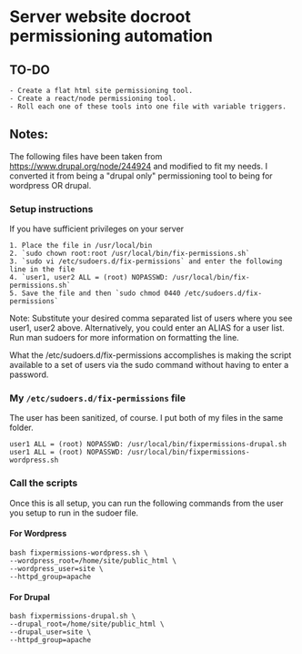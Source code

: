 # Server website docroot permissioning automation

## TO-DO

	- Create a flat html site permissioning tool.
	- Create a react/node permissioning tool.
	- Roll each one of these tools into one file with variable triggers.

## Notes:

The following files have been taken from https://www.drupal.org/node/244924 and modified to fit my needs.  I converted it from being a "drupal only" permissioning tool to being for wordpress OR drupal.

### Setup instructions

If you have sufficient privileges on your server

    1. Place the file in /usr/local/bin 
    2. `sudo chown root:root /usr/local/bin/fix-permissions.sh`
    3. `sudo vi /etc/sudoers.d/fix-permissions` and enter the following line in the file
    4. `user1, user2 ALL = (root) NOPASSWD: /usr/local/bin/fix-permissions.sh`
    5. Save the file and then `sudo chmod 0440 /etc/sudoers.d/fix-permissions`

Note: Substitute your desired comma separated list of users where you see user1, user2 above. Alternatively, you could enter an ALIAS for a user list. Run man sudoers for more information on formatting the line.

What the /etc/sudoers.d/fix-permissions accomplishes is making the script available to a set of users via the sudo command without having to enter a password.

### My `/etc/sudoers.d/fix-permissions` file

The user has been sanitized, of course.  I put both of my files in the same folder.

```
user1 ALL = (root) NOPASSWD: /usr/local/bin/fixpermissions-drupal.sh
user1 ALL = (root) NOPASSWD: /usr/local/bin/fixpermissions-wordpress.sh
```

### Call the scripts

Once this is all setup, you can run the following commands from the user you setup to run in the sudoer file.

#### For Wordpress
```
bash fixpermissions-wordpress.sh \
--wordpress_root=/home/site/public_html \
--wordpress_user=site \
--httpd_group=apache
```

#### For Drupal
```
bash fixpermissions-drupal.sh \
--drupal_root=/home/site/public_html \
--drupal_user=site \
--httpd_group=apache
```
